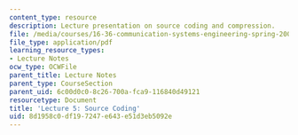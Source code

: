```yaml
---
content_type: resource
description: Lecture presentation on source coding and compression.
file: /media/courses/16-36-communication-systems-engineering-spring-2009/8d1958c0df197247e643e51d3eb5092e_MIT16_36s09_lec05.pdf
file_type: application/pdf
learning_resource_types:
- Lecture Notes
ocw_type: OCWFile
parent_title: Lecture Notes
parent_type: CourseSection
parent_uid: 6c00d0c0-8c26-700a-fca9-116840d49121
resourcetype: Document
title: 'Lecture 5: Source Coding'
uid: 8d1958c0-df19-7247-e643-e51d3eb5092e
---
```

